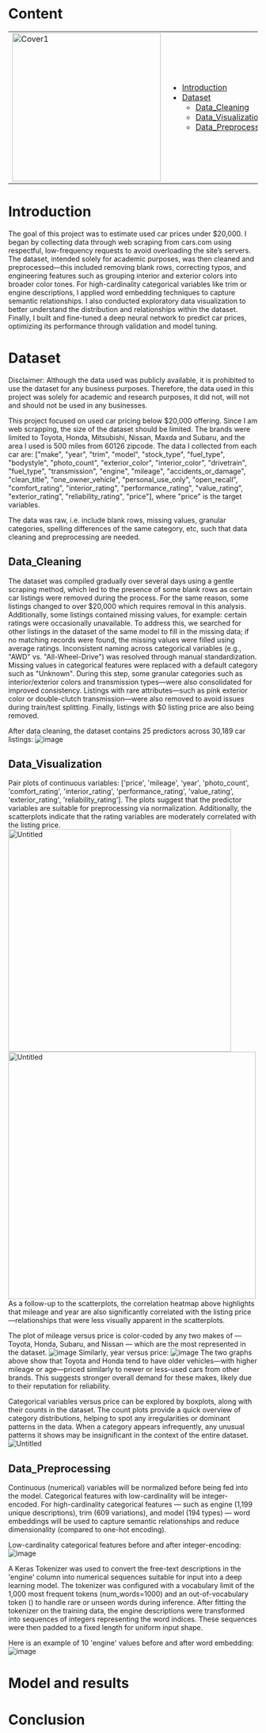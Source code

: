 # Content

<table>
  <tr>
    <td>
      <img src="https://github.com/user-attachments/assets/ed846c3e-da44-44b2-9610-68b67e3d1eda" alt="Cover1" width="300"/>
    </td>
    <td>
      <ul>
        <li><a href="#introduction">Introduction</a></li>
        <li><a href="#dataset">Dataset</a>
          <ul>
            <li><a href="#data_cleaning">Data_Cleaning</a></li>
            <li><a href="#data_visualization">Data_Visualization</a></li>
            <li><a href="#data_preprocessing">Data_Preprocessing</a></li>
          </ul>
        </li>
      </ul>
    </td>
    <td>
      <img src="https://github.com/user-attachments/assets/8ebde101-a2a8-47a3-9927-1b8fe80790d9" alt="Cover2" width="300"/>
    </td>
  </tr>
</table>


# Introduction

The goal of this project was to estimate used car prices under $20,000. I began by collecting data through web scraping from cars.com using respectful, low-frequency requests to avoid overloading the site’s servers. The dataset, intended solely for academic purposes, was then cleaned and preprocessed—this included removing blank rows, correcting typos, and engineering features such as grouping interior and exterior colors into broader color tones. For high-cardinality categorical variables like trim or engine descriptions, I applied word embedding techniques to capture semantic relationships. I also conducted exploratory data visualization to better understand the distribution and relationships within the dataset. Finally, I built and fine-tuned a deep neural network to predict car prices, optimizing its performance through validation and model tuning.

# Dataset

Disclaimer: Although the data used was publicly available, it is prohibited to use the dataset for any business purposes. Therefore, the data used in this project was solely for academic and research purposes, it did not, will not and should not be used in any businesses.

This project focused on used car pricing below $20,000 offering. Since I am web scrapping, the size of the dataset should be limited. The brands were limited to Toyota, Honda, Mitsubishi, Nissan, Maxda and Subaru, and the area I used is 500 miles from 60126 zipcode. The data I collected from each car are: ["make", "year", "trim", "model", "stock_type", "fuel_type", "bodystyle", "photo_count", "exterior_color", "interior_color", "drivetrain", "fuel_type", "transmission", "engine", "mileage", "accidents_or_damage", "clean_title", "one_owner_vehicle", "personal_use_only", "open_recall", "comfort_rating", "interior_rating", "performance_rating", "value_rating", "exterior_rating", "reliability_rating", "price"], where "price" is the target variables. 

The data was raw, i.e. include blank rows, missing values, granular categories, spelling differences of the same category, etc, such that data cleaning and preprocessing are needed. 

## Data_Cleaning

The dataset was compiled gradually over several days using a gentle scraping method, which led to the presence of some blank rows as certain car listings were removed during the process. For the same reason, some listings changed to over $20,000 which requires removal in this analysis. Additionally, some listings contained missing values, for example: certain ratings were occasionally unavailable. To address this, we searched for other listings in the dataset of the same model to fill in the missing data; if no matching records were found, the missing values were filled using average ratings. Inconsistent naming across categorical variables (e.g., "AWD" vs. "All-Wheel-Drive") was resolved through manual standardization. Missing values in categorical features were replaced with a default category such as "Unknown". During this step, some granular categories such as interior/exterior colors and transmission types—were also consolidated for improved consistency. Listings with rare attributes—such as pink exterior color or double-clutch transmission—were also removed to avoid issues during train/test splitting. Finally, listings with $0 listing price are also being removed. 

After data cleaning, the dataset contains 25 predictors across 30,189 car listings:
![image](https://github.com/user-attachments/assets/33218918-36d2-4bf3-a2b5-208c6c6aa94c)

## Data_Visualization

Pair plots of continuous variables: ['price', 'mileage', 'year', 'photo_count', 'comfort_rating', 'interior_rating', 'performance_rating', 'value_rating', 'exterior_rating', 'reliability_rating']. The plots suggest that the predictor variables are suitable for preprocessing via normalization. Additionally, the scatterplots indicate that the rating variables are moderately correlated with the listing price.
<img src="https://github.com/user-attachments/assets/20b18bf3-64f3-49ae-8caf-a7e962f13d2b" alt="Untitled" width="450"/>
<img src="https://github.com/user-attachments/assets/9e2c056b-56bc-4cae-b82f-0642c2129d7d" alt="Untitled" width="500"/>
As a follow-up to the scatterplots, the correlation heatmap above highlights that mileage and year are also significantly correlated with the listing price—relationships that were less visually apparent in the scatterplots.

The plot of mileage versus price is color-coded by any two makes of — Toyota, Honda, Subaru, and Nissan — which are the most represented in the dataset. 
![image](https://github.com/user-attachments/assets/28a1f9ca-d09d-46e7-9873-714cf6bac934)
Similarly, year versus price:
![image](https://github.com/user-attachments/assets/b8fa5ed4-a442-4cd2-9d0f-b099e5edc326)
The two graphs above show that Toyota and Honda tend to have older vehicles—with higher mileage or age—priced similarly to newer or less-used cars from other brands. This suggests stronger overall demand for these makes, likely due to their reputation for reliability.

Categorical variables versus price can be explored by boxplots, along with their counts in the dataset. The count plots provide a quick overview of category distributions, helping to spot any irregularities or dominant patterns in the data. When a category appears infrequently, any unusual patterns it shows may be insignificant in the context of the entire dataset.
![Untitled](https://github.com/user-attachments/assets/1d354e5b-d00e-44e7-9395-46bb27ed0920)


## Data_Preprocessing

Continuous (numerical) variables will be normalized before being fed into the model. Categorical features with low-cardinality will be integer-encoded. For high-cardinality categorical features — such as engine (1,199 unique descriptions), trim (609 variations), and model (194 types) — word embeddings will be used to capture semantic relationships and reduce dimensionality (compared to one-hot encoding).

Low-cardinality categorical features before and after integer-encoding:
![image](https://github.com/user-attachments/assets/ce75fe79-fb3a-48e9-b0e1-c980c561b4be)

A Keras Tokenizer was used to convert the free-text descriptions in the 'engine' column into numerical sequences suitable for input into a deep learning model. The tokenizer was configured with a vocabulary limit of the 1,000 most frequent tokens (num_words=1000) and an out-of-vocabulary token (<OOV>) to handle rare or unseen words during inference. After fitting the tokenizer on the training data, the engine descriptions were transformed into sequences of integers representing the word indices. These sequences were then padded to a fixed length for uniform input shape.

Here is an example of 10 'engine' values before and after word embedding:
![image](https://github.com/user-attachments/assets/f6624892-3f9e-411f-85e0-034d6975e040)

# Model and results




# Conclusion

